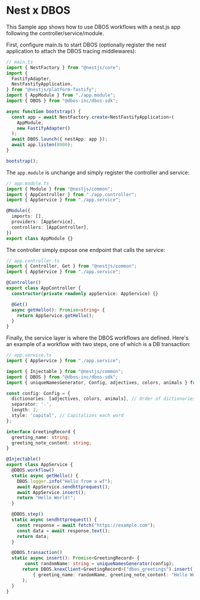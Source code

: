 # Nest x DBOS

This Sample app shows how to use DBOS workflows with a nest.js app following the controller/service/module.

First, configure main.ts to start DBOS (optionally register the nest application to attach the DBOS tracing middlewares):

```typescript
// main.ts
import { NestFactory } from "@nestjs/core";
import {
  FastifyAdapter,
  NestFastifyApplication,
} from "@nestjs/platform-fastify";
import { AppModule } from "./app.module";
import { DBOS } from "@dbos-inc/dbos-sdk";

async function bootstrap() {
  const app = await NestFactory.create<NestFastifyApplication>(
    AppModule,
    new FastifyAdapter()
  );
  await DBOS.launch({ nestApp: app });
  await app.listen(8000);
}

bootstrap();
```

The `app.module` is unchange and simply register the controller and service:

```typescript
// app.module.ts
import { Module } from "@nestjs/common";
import { AppController } from "./app.controller";
import { AppService } from "./app.service";

@Module({
  imports: [],
  providers: [AppService],
  controllers: [AppController],
})
export class AppModule {}
```

The controller simply expose one endpoint that calls the service:

```typescript
// app.controller.ts
import { Controller, Get } from "@nestjs/common";
import { AppService } from "./app.service";

@Controller()
export class AppController {
  constructor(private readonly appService: AppService) {}

  @Get()
  async getHello(): Promise<string> {
    return AppService.getHello();
  }
}
```

Finally, the service layer is where the DBOS workflows are defined. Here's an example of a workflow with two steps, one of which is a DB transaction:

```typescript
// app.service.ts
import { AppService } from "./app.service";

import { Injectable } from "@nestjs/common";
import { DBOS } from "@dbos-inc/dbos-sdk";
import { uniqueNamesGenerator, Config, adjectives, colors, animals } from 'unique-names-generator';

const config: Config = {
  dictionaries: [adjectives, colors, animals], // Order of dictionaries
  separator: '-',
  length: 2,
  style: 'capital', // Capitalizes each word
};

interface GreetingRecord {
  greeting_name: string;
  greeting_note_content: string;
}

@Injectable()
export class AppService {
  @DBOS.workflow()
  static async getHello() {
    DBOS.logger.info("Hello from a wf");
    await AppService.sendhttprequest();
    await AppService.insert();
    return "Hello World!";
  }

  @DBOS.step()
  static async sendhttprequest() {
    const response = await fetch("https://example.com");
    const data = await response.text();
    return data;
  }

  @DBOS.transaction()
  static async insert(): Promise<GreetingRecord> {
       const randomName: string = uniqueNamesGenerator(config);
      return DBOS.knexClient<GreetingRecord>("dbos_greetings").insert(
          { greeting_name: randomName, greeting_note_content: "Hello World!" },
      );
  }
}
```
